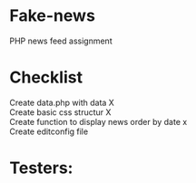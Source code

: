 # Fake-news
PHP news feed assignment

# Checklist
Create data.php with data X
<br>
Create basic css structur X
<br>
Create function to display news order by date x
<br>
Create editconfig file


# Testers:

